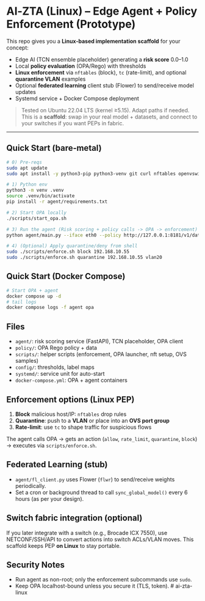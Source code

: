 
# AI‑ZTA (Linux) – Edge Agent + Policy Enforcement (Prototype)

This repo gives you a **Linux-based implementation scaffold** for your concept:
- Edge AI (TCN ensemble placeholder) generating a **risk score** 0.0–1.0
- Local **policy evaluation** (OPA/Rego) with thresholds
- **Linux enforcement** via `nftables` (block), `tc` (rate-limit), and optional **quarantine VLAN** examples
- Optional **federated learning** client stub (Flower) to send/receive model updates
- Systemd service + Docker Compose deployment

> Tested on Ubuntu 22.04 LTS (kernel ≥5.15). Adapt paths if needed.
> This is a **scaffold**: swap in your real model + datasets, and connect to your switches if you want PEPs in fabric.

---

## Quick Start (bare‑metal)

```bash
# 0) Pre-reqs
sudo apt update
sudo apt install -y python3-pip python3-venv git curl nftables openvswitch-switch

# 1) Python env
python3 -m venv .venv
source .venv/bin/activate
pip install -r agent/requirements.txt

# 2) Start OPA locally
./scripts/start_opa.sh

# 3) Run the agent (Risk scoring + policy calls -> OPA -> enforcement)
python agent/main.py --iface eth0 --policy http://127.0.0.1:8181/v1/data/ai_zta/decision --thresholds config/config.yaml

# 4) (Optional) Apply quarantine/deny from shell
sudo ./scripts/enforce.sh block 192.168.10.55
sudo ./scripts/enforce.sh quarantine 192.168.10.55 vlan20
```

## Quick Start (Docker Compose)

```bash
# Start OPA + agent
docker compose up -d
# tail logs
docker compose logs -f agent opa
```

## Files
- `agent/`: risk scoring service (FastAPI), TCN placeholder, OPA client
- `policy/`: OPA Rego policy + data
- `scripts/`: helper scripts (enforcement, OPA launcher, nft setup, OVS samples)
- `config/`: thresholds, label maps
- `systemd/`: service unit for auto-start
- `docker-compose.yml`: OPA + agent containers

## Enforcement options (Linux PEP)
1. **Block** malicious host/IP: `nftables` drop rules
2. **Quarantine**: push to a **VLAN** or place into an **OVS port group**
3. **Rate-limit**: use `tc` to shape traffic for suspicious flows

The agent calls OPA → gets an action (`allow`, `rate_limit`, `quarantine`, `block`) → executes via `scripts/enforce.sh`.

## Federated Learning (stub)
- `agent/fl_client.py` uses Flower (`flwr`) to send/receive weights periodically.
- Set a cron or background thread to call `sync_global_model()` every 6 hours (as per your design).

## Switch fabric integration (optional)
If you later integrate with a switch (e.g., Brocade ICX 7550), use NETCONF/SSH/API to convert actions into switch ACLs/VLAN moves. This scaffold keeps PEP **on Linux** to stay portable.

## Security Notes
- Run agent as non-root; only the enforcement subcommands use `sudo`.
- Keep OPA localhost-bound unless you secure it (TLS, token).
#   a i - z t a - l i n u x  
 